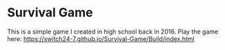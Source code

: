 # Survival Game
This is a simple game I created in high school back in 2016. 
Play the game here: https://switch24-7.github.io/Survival-Game/Build/index.html
